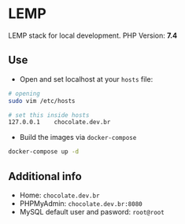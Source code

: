 # LEMP

LEMP stack for local development. PHP Version: **7.4**

## Use

- Open and set localhost at your `hosts` file:
```sh
# opening
sudo vim /etc/hosts

# set this inside hosts
127.0.0.1    chocolate.dev.br
```

- Build the images via `docker-compose`
```sh
docker-compose up -d
```

## Additional info

- Home: `chocolate.dev.br`
- PHPMyAdmin: `chocolate.dev.br:8080`
- MySQL default user and pasword: `root@root`

